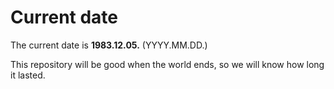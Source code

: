 # Current date

The current date is **1983.12.05.** (YYYY.MM.DD.)

This repository will be good when the world ends, so we will know how long it lasted.